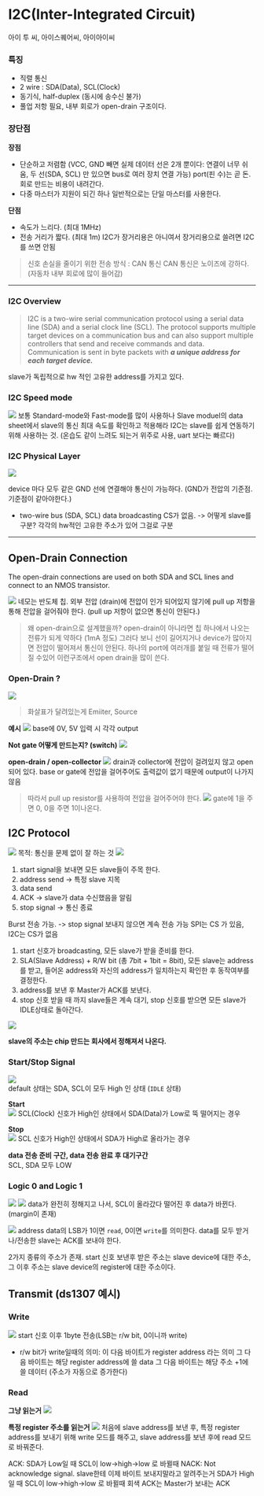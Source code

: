 # I2C(Inter-Integrated Circuit) 
아이 투 씨, 아이스퀘어씨, 아이아이씨

### 특징
- 직렬 통신
- 2 wire : SDA(Data), SCL(Clock)
- 동기식, half-duplex (동시에 송수신 불가)
- 풀업 저항 필요, 내부 회로가 open-drain 구조이다.

### 장단점
**장점**
- 단순하고 저렴함 (VCC, GND 빼면 실제 데이터 선은 2개 뿐이다: 연결이 너무 쉬움, 두 선(SDA, SCL) 만 있으면 bus로 여러 장치 연결 가능)
port(핀 수)는 곧 돈. 회로 만드는 비용이 내려간다.
- 다중 마스터가 지원이 되긴 하나 일반적으로는 단일 마스터를 사용한다.

**단점**
- 속도가 느리다. (최대 1MHz)
- 전송 거리가 짧다. (최대 1m)
I2C가 장거리용은 아니여서 장거리용으로 쓸려면 I2C를 쓰면 안됨

> 신호 손실을 줄이기 위한 전송 방식 : CAN 통신
CAN 통신은 노이즈에 강하다. (자동차 내부 회로에 많이 들어감)


---
### I2C Overview
> I2C is a two-wire serial communication protocol using a serial data line (SDA) and a serial clock line (SCL). 
The protocol supports multiple target devices on a communication bus and can also support multiple controllers that send and receive commands and data. Communication is sent in byte packets with ***a unique address for each target device.***

slave가 독립적으로 hw 적인 고유한 address를 가지고 있다. 

### I2C Speed mode
![](I2Cmode.png)
보통 Standard-mode와 Fast-mode를 많이 사용하나 Slave moduel의 data sheet에서 slave의 통신 최대 속도를 확인하고 적용해라
I2C는 slave를 쉽게 연동하기 위해 사용하는 것. (온습도 같이 느려도 되는거 위주로 사용, uart 보다는 빠르다)

### I2C Physical Layer
![](I2C_Physical_Layer.png)

device 마다 모두 같은 GND 선에 연결해야 통신이 가능하다. (GND가 전압의 기준점. 기준점이 같아야한다.)

- two-wire bus (SDA, SCL)
data broadcasting
CS가 없음. -> 어떻게 slave를 구분?
각각의 hw적인 고유한 주소가 있어 그걸로 구분

---

## Open-Drain Connection
The open-drain connections are used on both SDA and SCL lines and connect to an NMOS transistor.

![](openDrainConnection.png)
네모는 반도체 칩.
외부 전압 (drain)에 전압이 인가 되어있지 않기에 pull up 저항을 통해 전압을 걸어줘야 한다. (pull up 저항이 없으면 통신이 안된다.)

> 왜 open-drain으로 설계했을까?
open-drain이 아니라면 칩 하나에서 나오는 전류가 되게 약하다 (1mA 정도)
그러다 보니 선이 길어지거나 device가 많아지면 전압이 떨어져서 통신이 안된다.
하나의 port에 여러개를 붙일 때 전류가 떨어질 수있어 이런구조에서 open drain을 많이 쓴다. 

### Open-Drain ? 
![](TR.png)

> 화살표가 달려있는게 Emiiter, Source

**예시**
![](1.png)
base에 0V, 5V 입력 시 각각 output

**Not gate 어떻게 만드는지? (switch)**
![](2.png)

**open-drain / open-collector**
![](3.png)
drain과 collector에 전압이 걸려있지 않고 open 되어 있다.
base or gate에 전압을 걸어주어도 출력값이 없기 때문에 output이 나가지 않음
> 따라서 pull up resistor를 사용하여 전압을 걸어주어야 한다.
![](4.png)
gate에 1을 주면 0, 0을 주면 1이나온다.



## I2C Protocol
![](5.png)
목적: 통신을 문제 없이 잘 하는 것
![](communication_frame.png)
1. start signal을 보내면 모든 slave들이 주목 한다. 
2. address send -> 특정 slave 지목
3. data send
4. ACK -> slave가 data 수신했음을 알림
5. stop signal -> 통신 종료


Burst 전송 가능. -> stop signal 보내지 않으면 계속 전송 가능
SPI는 CS 가 있음, I2C는 CS가 없음


1. start 신호가 broadcasting, 모든 slave가 받을 준비를 한다.
2. SLA(Slave Address) + R/W bit (총 7bit + 1bit = 8bit), 모든 slave는 address를 받고, 들어온 address와 자신의 address가 일치하는지 확인한 후 동작여부를 결정한다.
3. address를 보낸 후 Master가 ACK를 보낸다.
4. stop 신호 받을 때 까지 slave들은 계속 대기, stop 신호를 받으면 모든 slave가 IDLE상태로 돌아간다.

![](typical_data_transmission.png)

**slave의 주소는 chip 만드는 회사에서 정해져서 나온다.**

### Start/Stop Signal
![](start_stop_sig.png)  
default 상태는 SDA, SCL이 모두 High 인 상태 (`IDLE` 상태)   

**Start**  
![](start.png)
SCL(Clock) 신호가 High인 상태에서 SDA(Data)가 Low로 뚝 떨어지는 경우  

**Stop**  
![](stop.png)
SCL 신호가 High인 상태에서 SDA가 High로 올라가는 경우

**data 전송 준비 구간, data 전송 완료 후 대기구간**   
SCL, SDA 모두 LOW

### Logic 0 and Logic 1
![](digital1and0.png)
![](img0.png)
data가 완전히 정해지고 나서, SCL이 올라갔다 떨어진 후 data가 바뀐다. (margin이 존재)

![](img1.png)
address data의 LSB가 1이면 `read`, 0이면 `write`를 의미한다.
data를 모두 받거나/전송한 slave는 ACK를 보내야 한다.


2가지 종류의 주소가 존재.
start 신호 보낸후 받은 주소는 slave device에 대한 주소, 그 이후 주소는 slave device의 register에 대한 주소이다.


## Transmit (ds1307 예시)
### Write
![](write.png)
start 신호 이후 1byte 전송(LSB는 r/w bit, 0이니까 write)

- r/w bit가 write일때의 의미:
이 다음 바이트가 register address 라는 의미
그 다음 바이트는 해당 register address에 쓸 data
그 다음 바이트는 해당 주소 +1에 쓸 데이터
(주소가 자동으로 증가한다)

### Read
**그냥 읽는거**
![](read1.png)

**특정 register 주소를 읽는거**
![](read2.png)
처음에 slave address를 보낸 후, 특정 register address를 보내기 위해 write 모드를 해주고, slave address를 보낸 후에 read 모드로 바꿔준다.

ACK: SDA가 Low일 때 SCL이 low->high->low 로 바뀔때
NACK: Not acknowledge signal.
slave한테 이제 바이트 보내지말라고 알려주는거
SDA가 High일 때 SCL이 low->high->low 로 바뀔때
회색 ACK는 Master가 보내는 ACK

